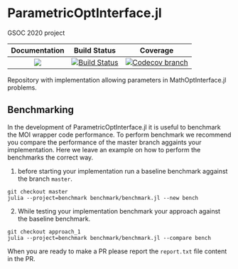 # ParametricOptInterface.jl
GSOC 2020 project


| **Documentation** | **Build Status** | **Coverage** |
|:-----------------:|:-----------------:|:-----------------:|
| [![][docs-dev-img]][docs-dev-url]| [![Build Status][build-img]][build-url] | [![Codecov branch][codecov-img]][codecov-url]|

[build-img]: https://github.com/jump-dev/ParametricOptInterface.jl/workflows/CI/badge.svg?branch=master
[build-url]: https://github.com/jump-dev/ParametricOptInterface.jl/actions?query=workflow%3ACI

[codecov-img]: http://codecov.io/github/jump-dev/ParametricOptInterface.jl/coverage.svg?branch=master
[codecov-url]: http://codecov.io/github/jump-dev/ParametricOptInterface.jl?branch=master

[docs-dev-img]: https://img.shields.io/badge/docs-dev-blue.svg
[docs-dev-url]: http://jump.dev/ParametricOptInterface.jl/dev/


Repository with implementation allowing parameters in MathOptInterface.jl problems.


## Benchmarking

In the development of ParametricOptInterface.jl it is useful to benchmark the MOI wrapper code performance.
To perform benchmark we recommend you compare the performance of the master branch aggaints your 
implementation. Here we leave an example on how to perform the benchmarks the correct way.

1. before starting your implementation run a baseline benchmark aggainst the branch `master`.
```
git checkout master
julia --project=benchmark benchmark/benchmark.jl --new bench
```
 2. While testing your implementation benchmark your approach against the baseline benchmark.
```
git checkout approach_1
julia --project=benchmark benchmark/benchmark.jl --compare bench
```
When you are ready to make a PR please report the `report.txt` file content in the PR.